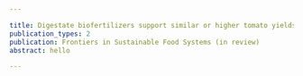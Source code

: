 ```yaml
---

title: Digestate biofertilizers support similar or higher tomato yields and quality than mineral fertilizer in a subsurface drip fertigation system
publication_types: 2
publication: Frontiers in Sustainable Food Systems (in review)
abstract: hello

---
```

